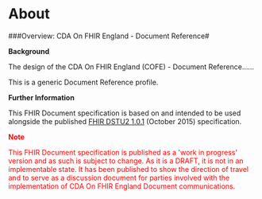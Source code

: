 # About #

###Overview: CDA On FHIR England - Document Reference#

**Background**

The design of the CDA On FHIR England (COFE) - Document Reference......

This is a generic Document Reference profile.

**Further Information**

This FHIR Document specification is based on and intended to be used alongside the published [FHIR DSTU2 1.0.1] (October 2015) specification. 

[FHIR DSTU2 1.0.1]: http://hl7.org/fhir/index.html

<font color="red">**Note**

This FHIR Document specification is published as a 'work in progress' version and as such is subject to change. As it is a DRAFT, it is not in an implementable state. It has been published to show the direction of travel and to serve as a discussion document for parties involved with the implementation of CDA On FHIR England  Document communications.
</font>